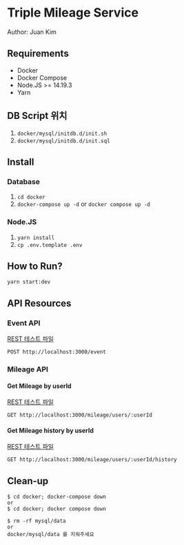 # Triple Mileage Service

Author: Juan Kim

## Requirements

- Docker
- Docker Compose
- Node.JS >= 14.19.3
- Yarn

## DB Script 위치

1. `docker/mysql/initdb.d/init.sh`
2. `docker/mysql/initdb.d/init.sql`

## Install

### Database

1. `cd docker`
2. `docker-compose up -d` or `docker compose up -d`

### Node.JS

1. `yarn install`
2. `cp .env.template .env`

## How to Run?

`yarn start:dev`

## API Resources

### Event API

[REST 테스트 파일](http/event.rest)

```
POST http://localhost:3000/event
```

### Mileage API

#### Get Mileage by userId

[REST 테스트 파일](http/mileage/get.rest)

```
GET http://localhost:3000/mileage/users/:userId
```

#### Get Mileage history by userId

[REST 테스트 파일](http/mileage/get-history.rest)

```
GET http://localhost:3000/mileage/users/:userId/history
```

## Clean-up

```
$ cd docker; docker-compose down
or
$ cd docker; docker compose down

$ rm -rf mysql/data
or
docker/mysql/data 를 지워주세요
```
